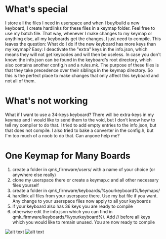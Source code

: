 # What's special

I store all the files I need in userspace and when I buy/build a new keyboard, I create hardlinks for these files in a keymap folder. Feel free to use my batch file. That way, whenever I make changes to my keymap or anything else, all my keyboards get the changes, I just need to compile. 
This leaves the question: What do I do if the new keyboard has more keys than my keymap? Easy: I deactivate the "extra" keys in the info.json, which means they will not get keycodes and will then be useless.
In case you don't know: the info.json can be found in the keyboard's root directory, which also contains another config.h and a rules.mk. The purpose of these files is that they take precedence over their siblings in the keymap directory. So this is the perfect place to make changes that only affect this keyboard and not all of them. 

# What's not working

What if I want to use a 34-keys keyboard? There will be extra-keys in my keymap and I would like to send them to the void, but I don't know how to tell my compiler to do that. I tried to add empty entries to the info.json, but that does not compile. I also tried to bake a converter in the config.h, but I'm too much of a noob to do that. Can anyone help me?

# One Keymap for Many Boards
1. create a folder in qmk_firmware/users/ with a name of your choice (or anywhere else really)
2. clone my userspace there or create a keymap.c and all other necessary files yourself
3. create a folder in qmk_firmware/keyboards/%yourkeyboard%/keymaps/
4. hardlink all files from your userspace there. Use my bat file if you want. Any change to your userspace files now apply to all your keyboards
5. if your keyboard also has 36 keys you are ready to compile
6. otherwise edit the info.json which you can find in qmk_firmware/keyboards/%yourkeyboard%/. Add // before all keys which you would like to remain unused. You are now ready to compile

![alt text](//imgur.com/a/7PZ0mwi)
![alt text](https://imgur.com/a/TC9lWM)